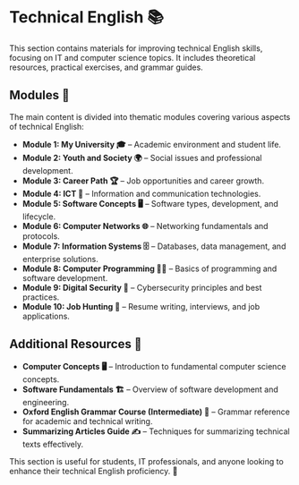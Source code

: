 # Technical English 📚 

This section contains materials for improving technical English skills, focusing on IT and computer science topics. It includes theoretical resources, practical exercises, and grammar guides.  

## Modules 📖  

The main content is divided into thematic modules covering various aspects of technical English:  

- **Module 1: My University 🎓** – Academic environment and student life.  
- **Module 2: Youth and Society 🌍** – Social issues and professional development.  
- **Module 3: Career Path 🏆** – Job opportunities and career growth.  
- **Module 4: ICT 📡** – Information and communication technologies.  
- **Module 5: Software Concepts 🖥️** – Software types, development, and lifecycle.  
- **Module 6: Computer Networks 🌐** – Networking fundamentals and protocols.  
- **Module 7: Information Systems 🗄️** – Databases, data management, and enterprise solutions.  
- **Module 8: Computer Programming 🧑‍💻** – Basics of programming and software development.  
- **Module 9: Digital Security 🔐** – Cybersecurity principles and best practices.  
- **Module 10: Job Hunting 💼** – Resume writing, interviews, and job applications.  

## Additional Resources 📑  

- **Computer Concepts 🖥️** – Introduction to fundamental computer science concepts.  
- **Software Fundamentals 🏗️** – Overview of software development and engineering.  
- **Oxford English Grammar Course (Intermediate) 📘** – Grammar reference for academic and technical writing.  
- **Summarizing Articles Guide ✍️** – Techniques for summarizing technical texts effectively.  

This section is useful for students, IT professionals, and anyone looking to enhance their technical English proficiency. 🚀  
